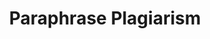 ---
word: "true"

types: "word"

title: "Paraphrase Plagiarism"

categories: ['']

tags: ['Paraphrase', 'Plagiarism']

arabic: 'الاحتيال عن طريق إعادة الصياغة'

arexps: []

enwords: ['Paraphrase Plagiarism']

enexps: []

arlexicons: 'ح'

enlexicons: 'P'

authors: ['Ruqayya Roshdy']

translators: ['X']

citations: 'تطبيقات أساسية في المعالجة الآلية للغة العربية'

sources: 'مركز الملك عبدالله بن عبدالعزيز الدولي لخدمة اللغة العربية'

slug: ""
---